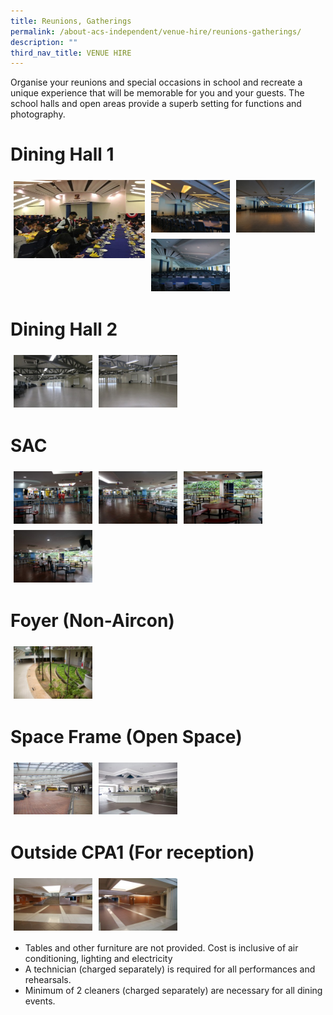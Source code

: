 ```yaml
---
title: Reunions, Gatherings
permalink: /about-acs-independent/venue-hire/reunions-gatherings/
description: ""
third_nav_title: VENUE HIRE
---
```

Organise your reunions and special occasions in school and recreate a unique experience that will be memorable for you and your guests. The school halls and open areas provide a superb setting for functions and photography.

# Dining Hall 1

<a href="/images/About%20ACS(I)/Venue%20Hire/Reunions,%20Gatherings/Dining-hall-300x225.jpg"><img src="/images/About%20ACS(I)/Venue%20Hire/Reunions,%20Gatherings/Dining-hall-300x225.jpg" style="width:210px;height:125px; float:left;padding:5px"></a>
<a href="/images/About%20ACS(I)/Venue%20Hire/Reunions,%20Gatherings/BS-Dining-Hall_01-300x200.jpg"><img src="/images/About%20ACS(I)/Venue%20Hire/Reunions,%20Gatherings/BS-Dining-Hall_01-300x200.jpg" style="width:25%;float:left;padding:5px"></a>
<a href="/images/About%20ACS(I)/Venue%20Hire/Reunions,%20Gatherings/BS-Dining-Hall_02-300x200.jpg"><img src="/images/About%20ACS(I)/Venue%20Hire/Reunions,%20Gatherings/BS-Dining-Hall_02-300x200.jpg" style="width:25%;float:left;padding:5px"></a>
<a href="/images/About%20ACS(I)/Venue%20Hire/Reunions,%20Gatherings/BS-Dining-Hall_03-300x200.jpg"><img src="/images/About%20ACS(I)/Venue%20Hire/Reunions,%20Gatherings/BS-Dining-Hall_03-300x200.jpg" style="width:25%;float:left;padding:5px"></a>
<br clear="left">
# Dining Hall 2

<a href="/images/About%20ACS(I)/Venue%20Hire/Reunions,%20Gatherings/Dining-Hall2_01-300x200.jpg"><img src="/images/About%20ACS(I)/Venue%20Hire/Reunions,%20Gatherings/Dining-Hall2_01-300x200.jpg" style="width:25%;float:left;padding:5px"></a>
<a href="/images/About%20ACS(I)/Venue%20Hire/Reunions,%20Gatherings/Dining-Hall2_02-300x200.jpg"><img src="/images/About%20ACS(I)/Venue%20Hire/Reunions,%20Gatherings/Dining-Hall2_02-300x200.jpg" style="width:25%;float:left;padding:5px"></a>
<br clear="left">

# SAC
<a href="/images/About%20ACS(I)/Venue%20Hire/Reunions,%20Gatherings/SAC_01-300x200.jpg"><img src="/images/About%20ACS(I)/Venue%20Hire/Reunions,%20Gatherings/SAC_01-300x200.jpg" style="width:25%;float:left;padding:5px"></a>
<a href="/images/About%20ACS(I)/Venue%20Hire/Reunions,%20Gatherings/SAC_02-300x200.jpg"><img src="/images/About%20ACS(I)/Venue%20Hire/Reunions,%20Gatherings/SAC_02-300x200.jpg" style="width:25%;float:left;padding:5px"></a>
<a href="/images/About%20ACS(I)/Venue%20Hire/Reunions,%20Gatherings/SAC_03-300x200.jpg"><img src="/images/About%20ACS(I)/Venue%20Hire/Reunions,%20Gatherings/SAC_03-300x200.jpg" style="width:25%;float:left;padding:5px"></a>
<a href="/images/About%20ACS(I)/Venue%20Hire/Reunions,%20Gatherings/SAC_04-300x200.jpg"><img src="/images/About%20ACS(I)/Venue%20Hire/Reunions,%20Gatherings/SAC_04-300x200.jpg" style="width:25%;float:left;padding:5px"></a>
<br clear="left">
# Foyer (Non-Aircon)

<a href="/images/About%20ACS(I)/Venue%20Hire/Reunions,%20Gatherings/06foyer-300x199.jpg"><img src="/images/About%20ACS(I)/Venue%20Hire/Reunions,%20Gatherings/06foyer-300x199.jpg" style="width:25%;float:left;padding:5px"></a>
<br clear="left">

# Space Frame (Open Space)

<a href="/images/About%20ACS(I)/Venue%20Hire/Reunions,%20Gatherings/08spaceframe_people_1-1-300x199.jpg"><img src="/images/About%20ACS(I)/Venue%20Hire/Reunions,%20Gatherings/08spaceframe_people_1-1-300x199.jpg" style="width:25%;float:left;padding:5px"></a>
<a href="/images/About%20ACS(I)/Venue%20Hire/Reunions,%20Gatherings/08spaceframe_people_2-1-300x199.jpg"><img src="/images/About%20ACS(I)/Venue%20Hire/Reunions,%20Gatherings/08spaceframe_people_2-1-300x199.jpg" style="width:25%;float:left;padding:5px"></a>
<br clear="left">

# Outside CPA1 (For reception)

<a href="/images/About%20ACS(I)/Venue%20Hire/Reunions,%20Gatherings/Outside-CPA1_01-300x200.jpg"><img src="/images/About%20ACS(I)/Venue%20Hire/Reunions,%20Gatherings/Outside-CPA1_01-300x200.jpg" style="width:25%;float:left;padding:5px"></a>
<a href="/images/About%20ACS(I)/Venue%20Hire/Reunions,%20Gatherings/Outside-CPA1_02-300x200.jpg"><img src="/images/About%20ACS(I)/Venue%20Hire/Reunions,%20Gatherings/Outside-CPA1_02-300x200.jpg" style="width:25%;float:left;padding:5px"></a>
<br clear="left">

*   Tables and other furniture are not provided. Cost is inclusive of air conditioning, lighting and electricity
*   A technician (charged separately) is required for all performances and rehearsals.
*   Minimum of 2 cleaners (charged separately) are necessary for all dining events.